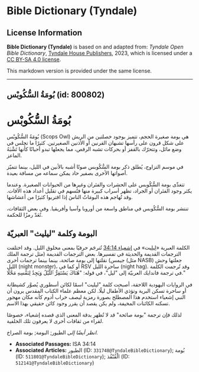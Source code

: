 # Bible Dictionary (Tyndale)

## License Information

**Bible Dictionary (Tyndale)** is based on and adapted from: _Tyndale Open Bible Dictionary_, [Tyndale House Publishers](https://tyndaleopenresources.com/), 2023, which is licensed under a [CC BY-SA 4.0 license](https://creativecommons.org/licenses/by-sa/4.0/legalcode.en).

This markdown version is provided under the same license.



--------------------------------

## بُومَةُ السُّكُوبْس (id: 800802)

بُومَةُ السُّكُوبْس
===================

بُومَةُ السُّكُوبْس (Scops Owl) هي بومة صغيرة الحجم، تتميز بوجود خصلتين من الريش على شكل قرون على رأسها تشبهان القرنين أو الأذنين الصغيرتين. كثيرًا ما تجلس في وضع مائل، وتتحرّك بالقفز أو بحركات تشبه الرقص، مما يجعلها تبدو أحيانًا كأنها تَشْبَهُ الماعز.

في موسم التزاوج، يُطلق ذكر بومة السُّكُوبس صوتًا أشبه بالأنين في الليل، بينما تتميّز أصواتها الأخرى بصفير حاد يمكن سماعه من مسافة بعيدة.

تتغذّى بومة السُّكُوبس على الحشرات والفئران وغيرها من الحيوانات الصغيرة. وعندما يكثر وجود الفئران أو الجراد، تظهر أسراب كبيرة منها فتُسهم في تقليل أعداد هذه الآفات. وقد تُهاجم هذه البومَاتُ الناسَ إذا اقتربوا كثيرًا من أعشاشها.

تنتشر بومة السُّكُوبس في مناطق واسعة من أوروبا وآسيا وأفريقيا. وفي بعض الثقافات، تُعَدّ رمزًا للحكمة.

البومة وكلمة "ليليث" العبريّة
-----------------------------

الكلمة العبرية «لِيلِيت» في [إشعياء 34:14](https://ref.ly/Isa34:14) تُترجَم حرفيًا بمعنى مخلوق الليل. وقد اختلفت الترجمات القديمة والحديثة في تفسيرها. بعض الترجمات القديمة (مثل ترجمة الملك جيمس) نقلتها إلى بومة صائحة، بينما بينما ترجمات أخرى (مثل NASB) جعلتها وحش الليل (night monster)، أو كما في RSV ساحرة الليل (night hag). وقد تُرجمت الكلمة في ترجمة فاندايك العربيّة إلى "ليل"، في قوله: "هُنَاكَ يَسْتَقِرُّ ٱللَّيْلُ وَيَجِدُ لِنَفْسِهِ مَحَّلًا." 

 في الروايات اليهودية اللاحقة، أصبحت كلمة "ليليت" اسمًا لكائن أسطوري يُصوَّر كشيطانة أو ساحرة تسكن البرية وتؤذي الأطفال ليلًا. لكن معظم علماء الكتاب المقدس يرون أن النبي إشعياء استخدم هذا المصطلح بصورة رمزية ليصف خراب أدوم كأنه مكان مهجور تسكنه الكائنات المخيفة، ولم يكن يقصد أن يقرر وجود كائن حقيقي بهذا الاسم.

لذلك فإن ترجمة "بومة صائحة" قد لا تُظهر بدقة المعنى الذي قصده إشعياء، خصوصًا لقراء من ثقافات أخرى لا يعرفون تلك الخلفية.

*انظر أيضًا إلى* الطيور; البومة; بومة الصراخ.

* **Associated Passages:** ISA 34:14
* **Associated Articles:** الطيور (ID: `331748@TyndaleBibleDictionary`); بُومة (ID: `511801@TyndaleBibleDictionary`); الْقُنْفُذ (ID: `512141@TyndaleBibleDictionary`)

